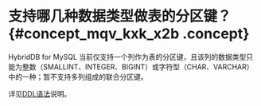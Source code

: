 # 支持哪几种数据类型做表的分区键？ {#concept_mqv_kxk_x2b .concept}

HybridDB for MySQL 当前仅支持一个列作为表的分区键，且该列的数据类型只能为整数（SMALLINT、INTEGER、BIGINT）或字符型（CHAR、VARCHAR）中的一种；暂不支持多列组成的联合分区键。

详见[DDL语法](../../../../../cn.zh-CN/事务引擎手册/DDL语法说明/创建表.md#)说明。

